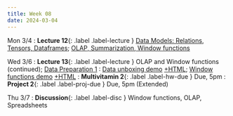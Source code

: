 ```yaml
---
title: Week 08
date: 2024-03-04
---
```

Mon 3/4
: **Lecture 12**{: .label .label-lecture } [Data Models: Relations, Tensors, Dataframes](https://docs.google.com/presentation/d/1Fx8lPncBCYcuKTccOMhCWi_guxuZ6XHS2AxoKknDJlk/edit?usp=sharing); [OLAP, Summarization, Window functions](https://docs.google.com/presentation/d/1JoBnMlw6hrQY8zIPYpAUZL1llRW1ka_GBjIXmIGB1hg/edit?usp=sharing)

Wed 3/6
: **Lecture 13**{: .label .label-lecture } OLAP and Window functions (continued); [Data Preparation 1](https://docs.google.com/presentation/d/1L-gW4Ko1CM69ksMjtFTK_Co7fFonu7tDTtFRLEMnkMk/edit#slide=id.g24af2d13182_1_68)
	: [Data unboxing demo](https://data101.datahub.berkeley.edu/hub/user-redirect/git-pull?repo=https%3A%2F%2Fgithub.com%2Fcal-data-eng%2Fsp24-materials&urlpath=lab%2Ftree%2Fsp24-materials%2Flecture%2Flec13%2Flec13.ipynb&branch=main) [+HTML](https://www.data101.org/sp24/resources/assets/lectures/lec13/lec13.html); [Window functions demo](https://data101.datahub.berkeley.edu/hub/user-redirect/git-pull?repo=https%3A%2F%2Fgithub.com%2Fcal-data-eng%2Fsp24-materials&urlpath=lab%2Ftree%2Fsp24-materials%2Flecture%2Flec13%2Flec13window.ipynb&branch=main) [+HTML](https://www.data101.org/sp24/resources/assets/lectures/lec13/lec13window.html)
: **Multivitamin 2**{: .label .label-hw-due } Due, 5pm
: **Project 2**{: .label .label-proj-due } Due, 5pm (Extended)

Thu 3/7
: **Discussion**{: .label .label-disc } Window functions, OLAP, Spreadsheets


